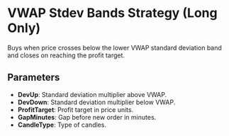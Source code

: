 # VWAP Stdev Bands Strategy (Long Only)

Buys when price crosses below the lower VWAP standard deviation band and closes on reaching the profit target.

## Parameters

- **DevUp**: Standard deviation multiplier above VWAP.
- **DevDown**: Standard deviation multiplier below VWAP.
- **ProfitTarget**: Profit target in price units.
- **GapMinutes**: Gap before new order in minutes.
- **CandleType**: Type of candles.

